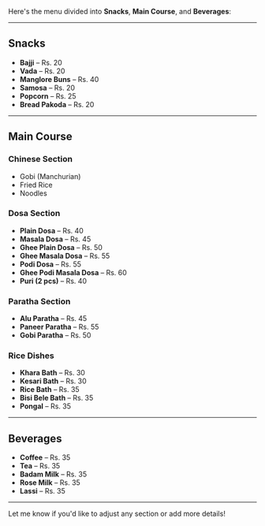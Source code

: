 Here's the menu divided into **Snacks**, **Main Course**, and **Beverages**:

---

## **Snacks**  
- **Bajji** – Rs. 20 
- **Vada** – Rs. 20  
- **Manglore Buns** – Rs. 40  
- **Samosa** – Rs. 20  
- **Popcorn** – Rs. 25  
- **Bread Pakoda** – Rs. 20  
  
---

## **Main Course**  
### **Chinese Section** 

- Gobi (Manchurian) 
- Fried Rice  
- Noodles  

### **Dosa Section**  
- **Plain Dosa** – Rs. 40  
- **Masala Dosa** – Rs. 45  
- **Ghee Plain Dosa** – Rs. 50  
- **Ghee Masala Dosa** – Rs. 55  
- **Podi Dosa** – Rs. 55  
- **Ghee Podi Masala Dosa** – Rs. 60
- **Puri (2 pcs)** – Rs. 40 

### **Paratha Section**  
- **Alu Paratha** – Rs. 45  
- **Paneer Paratha** – Rs. 55  
- **Gobi Paratha** – Rs. 50  

### **Rice Dishes**  
- **Khara Bath** – Rs. 30  
- **Kesari Bath** – Rs. 30  
- **Rice Bath** – Rs. 35  
- **Bisi Bele Bath** – Rs. 35 
- **Pongal** – Rs. 35   

---

## **Beverages**  
- **Coffee** – Rs. 35  
- **Tea** – Rs. 35  
- **Badam Milk** – Rs. 35  
- **Rose Milk** – Rs. 35  
- **Lassi** – Rs. 35  

---

Let me know if you'd like to adjust any section or add more details!